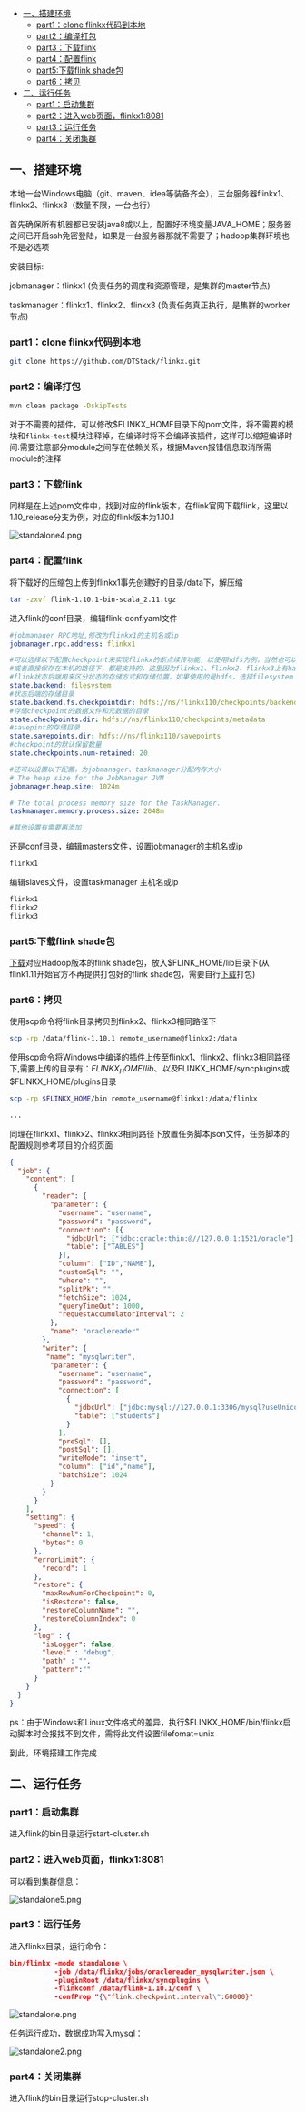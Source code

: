 

<!-- TOC -->

- [一、搭建环境](#一搭建环境)
    - [part1：clone flinkx代码到本地](#part1clone-flinkx代码到本地)
    - [part2：编译打包](#part2编译打包)
    - [part3：下载flink](#part3下载flink)
    - [part4：配置flink](#part4配置flink)
    - [part5:下载flink shade包](#part5下载flink-shade包)
    - [part6：拷贝](#part6拷贝)
- [二、运行任务](#二运行任务)
    - [part1：启动集群](#part1启动集群)
    - [part2：进入web页面，flinkx1:8081](#part2进入web页面flinkx18081)
    - [part3：运行任务](#part3运行任务)
    - [part4：关闭集群](#part4关闭集群)

<!-- /TOC -->

## 一、搭建环境


本地一台Windows电脑（git、maven、idea等装备齐全），三台服务器flinkx1、flinkx2、flinkx3（数量不限，一台也行）


首先确保所有机器都已安装java8或以上，配置好环境变量JAVA_HOME；服务器之间已开启ssh免密登陆，如果是一台服务器那就不需要了；hadoop集群环境也不是必选项


安装目标:


jobmanager：flinkx1             (负责任务的调度和资源管理，是集群的master节点)


taskmanager：flinkx1、flinkx2、flinkx3             (负责任务真正执行，是集群的worker节点)






### part1：clone flinkx代码到本地


```bash
git clone https://github.com/DTStack/flinkx.git
```






### part2：编译打包


```bash
mvn clean package -DskipTests
```


对于不需要的插件，可以修改$FLINKX_HOME目录下的pom文件，将不需要的模块和`flinkx-test`模块注释掉，在编译时将不会编译该插件，这样可以缩短编译时间.需要注意部分module之间存在依赖关系，根据Maven报错信息取消所需module的注释






### part3：下载flink


同样是在上述pom文件中，找到对应的flink版本，在flink官网下载flink，这里以1.10_release分支为例，对应的flink版本为1.10.1


![standalone4.png](https://cdn.nlark.com/yuque/0/2021/png/3003424/1616739907647-4cc3909c-7e4c-4a27-a4fe-247a620db7ca.png#align=left&display=inline&height=641&margin=%5Bobject%20Object%5D&name=standalone4.png&originHeight=641&originWidth=1115&size=31944&status=done&style=none&width=1115)
### part4：配置flink


将下载好的压缩包上传到flinkx1事先创建好的目录/data下，解压缩


```bash
tar -zxvf flink-1.10.1-bin-scala_2.11.tgz
```


进入flink的conf目录，编辑flink-conf.yaml文件


```yaml
#jobmanager RPC地址,修改为flinkx1的主机名或ip
jobmanager.rpc.address: flinkx1

#可以选择以下配置checkpoint来实现flinkx的断点续传功能，以使用hdfs为例，当然也可以选择其他的文件系统
#或者直接保存在本机的路径下，都是支持的，这里因为flinkx1、flinkx2、flinkx3上有hadoop集群，所以用hdfs
#flink状态后端用来区分状态的存储方式和存储位置，如果使用的是hdfs，选择filesystem
state.backend: filesystem
#状态后端的存储目录
state.backend.fs.checkpointdir: hdfs://ns/flinkx110/checkpoints/backend
#存储checkpoint的数据文件和元数据的目录
state.checkpoints.dir: hdfs://ns/flinkx110/checkpoints/metadata
#savepint的存储目录
state.savepoints.dir: hdfs://ns/flinkx110/savepoints
#checkpoint的默认保留数量
state.checkpoints.num-retained: 20

#还可以设置以下配置，为jobmanager、taskmanager分配内存大小
# The heap size for the JobManager JVM
jobmanager.heap.size: 1024m

# The total process memory size for the TaskManager.
taskmanager.memory.process.size: 2048m

#其他设置有需要再添加
```


还是conf目录，编辑masters文件，设置jobmanager的主机名或ip


```xml
flinkx1
```


编辑slaves文件，设置taskmanager 主机名或ip


```xml
flinkx1
flinkx2
flinkx3
```






### part5:下载flink shade包


[下载](https://mvnrepository.com/artifact/org.apache.flink/flink-shaded-hadoop-2-uber)对应Hadoop版本的flink shade包，放入$FLINK_HOME/lib目录下(从flink1.11开始官方不再提供打包好的flink shade包，需要自行[下载](https://github.com/apache/flink-shaded)打包)






### part6：拷贝


使用scp命令将flink目录拷贝到flinkx2、flinkx3相同路径下


```bash
scp -rp /data/flink-1.10.1 remote_username@flinkx2:/data
```


使用scp命令将Windows中编译的插件上传至flinkx1、flinkx2、flinkx3相同路径下,需要上传的目录有：$FLINKX_HOME/lib、以及$FLINKX_HOME/syncplugins或$FLINKX_HOME/plugins目录


```bash
scp -rp $FLINKX_HOME/bin remote_username@flinkx1:/data/flinkx

...
```


同理在flinkx1、flinkx2、flinkx3相同路径下放置任务脚本json文件，任务脚本的配置规则参考项目的介绍页面


```json
{
  "job": {
    "content": [
      {
        "reader": {
          "parameter": {
            "username": "username",	
            "password": "password",
            "connection": [{
              "jdbcUrl": ["jdbc:oracle:thin:@//127.0.0.1:1521/oracle"],
              "table": ["TABLES"]
            }],
            "column": ["ID","NAME"],
            "customSql": "",
            "where": "",
            "splitPk": "",
            "fetchSize": 1024,
            "queryTimeOut": 1000,
            "requestAccumulatorInterval": 2
          },
          "name": "oraclereader"
        },
        "writer": {
         "name": "mysqlwriter",
          "parameter": {
            "username": "username",
            "password": "password",
            "connection": [
              {
                "jdbcUrl": ["jdbc:mysql://127.0.0.1:3306/mysql?useUnicode=true&characterEncoding=utf8"],
                "table": ["students"]
              }
            ],
            "preSql": [],
            "postSql": [],
            "writeMode": "insert",
            "column": ["id","name"],
            "batchSize": 1024
          }
        }
      }
    ],
    "setting": {
      "speed": {
        "channel": 1,
        "bytes": 0
      },
      "errorLimit": {
        "record": 1
      },
      "restore": {
        "maxRowNumForCheckpoint": 0,
        "isRestore": false,
        "restoreColumnName": "",
        "restoreColumnIndex": 0
      },
      "log" : {
        "isLogger": false,
        "level" : "debug",
        "path" : "",
        "pattern":""
      }
    }
  }
}


```






ps：由于Windows和Linux文件格式的差异，执行$FLINKX_HOME/bin/flinkx启动脚本时会报找不到文件，需将此文件设置filefomat=unix


到此，环境搭建工作完成


## 二、运行任务


### part1：启动集群


进入flink的bin目录运行start-cluster.sh




### part2：进入web页面，flinkx1:8081


可以看到集群信息：


![standalone5.png](https://cdn.nlark.com/yuque/0/2021/png/3003424/1616739801871-6eb2caa3-66e5-4e7f-9f25-f416b0800509.png#align=left&display=inline&height=746&margin=%5Bobject%20Object%5D&name=standalone5.png&originHeight=746&originWidth=1342&size=45745&status=done&style=none&width=1342)




### part3：运行任务


进入flinkx目录，运行命令：


```json
bin/flinkx -mode standalone \
           -job /data/flinkx/jobs/oraclereader_mysqlwriter.json \
           -pluginRoot /data/flinkx/syncplugins \
           -flinkconf /data/flink-1.10.1/conf \
           -confProp "{\"flink.checkpoint.interval\":60000}"
```


![standalone.png](https://cdn.nlark.com/yuque/0/2021/png/3003424/1616739829979-d00536aa-91db-47f7-baf9-36851e15e382.png#align=left&display=inline&height=863&margin=%5Bobject%20Object%5D&name=standalone.png&originHeight=863&originWidth=1545&size=60420&status=done&style=none&width=1545)


任务运行成功，数据成功写入mysql：


![standalone2.png](https://cdn.nlark.com/yuque/0/2021/png/3003424/1616739847340-eb3995ed-4a83-4767-849c-e16bf3f67e5a.png#align=left&display=inline&height=847&margin=%5Bobject%20Object%5D&name=standalone2.png&originHeight=847&originWidth=1559&size=63266&status=done&style=none&width=1559)


### part4：关闭集群


进入flink的bin目录运行stop-cluster.sh

